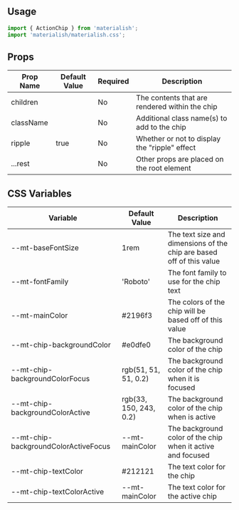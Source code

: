 ## Usage

```jsx
import { ActionChip } from 'materialish';
import 'materialish/materialish.css';
```

## Props

| Prop Name | Default Value | Required | Description                                    |
| --------- | ------------- | -------- | ---------------------------------------------- |
| children  |               | No       | The contents that are rendered within the chip |
| className |               | No       | Additional class name(s) to add to the chip    |
| ripple    | true          | No       | Whether or not to display the "ripple" effect  |
| ...rest   |               | No       | Other props are placed on the root element     |

## CSS Variables

| Variable                             | Default Value          | Description                                                          |
| ------------------------------------ | ---------------------- | -------------------------------------------------------------------- |
| --mt-baseFontSize                    | 1rem                   | The text size and dimensions of the chip are based off of this value |
| --mt-fontFamily                      | 'Roboto'               | The font family to use for the chip text                             |
| --mt-mainColor                       | #2196f3                | The colors of the chip will be based off of this value               |
| --mt-chip-backgroundColor            | #e0dfe0                | The background color of the chip                                     |
| --mt-chip-backgroundColorFocus       | rgb(51, 51, 51, 0.2)   | The background color of the chip when it is focused                  |
| --mt-chip-backgroundColorActive      | rgb(33, 150, 243, 0.2) | The background color of the chip when is active                      |
| --mt-chip-backgroundColorActiveFocus | --mt-mainColor         | The background color of the chip when it active and focused          |
| --mt-chip-textColor                  | #212121                | The text color for the chip                                          |
| --mt-chip-textColorActive            | --mt-mainColor         | The text color for the active chip                                   |
